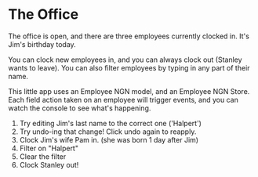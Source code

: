# The Office

The office is open, and there are three employees currently clocked in. It's Jim's birthday today.

You can clock new employees in, and you can always clock out (Stanley wants to leave). You can also filter
employees by typing in any part of their name.

This little app uses an Employee NGN model, and an Employee NGN Store. Each field action taken on an employee will
trigger events, and you can watch the console to see what's happening.

1) Try editing Jim's last name to the correct one ('Halpert')
2) Try undo-ing that change! Click undo again to reapply.
3) Clock Jim's wife Pam in. (she was born 1 day after Jim)
4) Filter on "Halpert"
5) Clear the filter
6) Clock Stanley out!
